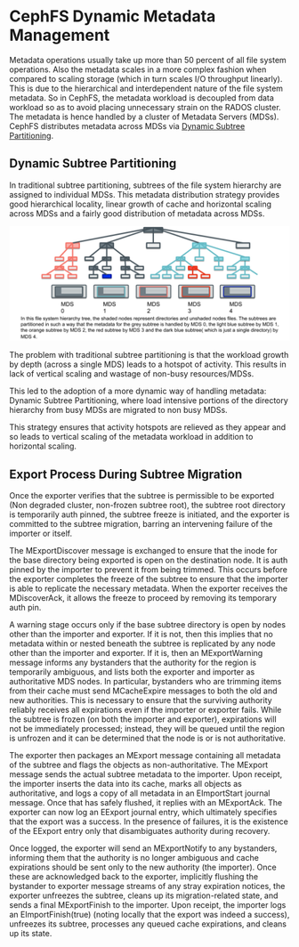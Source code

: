 # CephFS Dynamic Metadata Management

Metadata operations usually take up more than 50 percent of all file
system operations. Also the metadata scales in a more complex fashion
when compared to scaling storage (which in turn scales I/O throughput
linearly). This is due to the hierarchical and interdependent nature of
the file system metadata. So in CephFS, the metadata workload is
decoupled from data workload so as to avoid placing unnecessary strain
on the RADOS cluster. The metadata is hence handled by a cluster of
Metadata Servers (MDSs). CephFS distributes metadata across MDSs via
[Dynamic Subtree
Partitioning](https://ceph.com/assets/pdfs/weil-mds-sc04.pdf).

## Dynamic Subtree Partitioning

In traditional subtree partitioning, subtrees of the file system
hierarchy are assigned to individual MDSs. This metadata distribution
strategy provides good hierarchical locality, linear growth of cache and
horizontal scaling across MDSs and a fairly good distribution of
metadata across MDSs.

![image](subtree-partitioning.svg)

The problem with traditional subtree partitioning is that the workload
growth by depth (across a single MDS) leads to a hotspot of activity.
This results in lack of vertical scaling and wastage of non-busy
resources/MDSs.

This led to the adoption of a more dynamic way of handling metadata:
Dynamic Subtree Partitioning, where load intensive portions of the
directory hierarchy from busy MDSs are migrated to non busy MDSs.

This strategy ensures that activity hotspots are relieved as they appear
and so leads to vertical scaling of the metadata workload in addition to
horizontal scaling.

## Export Process During Subtree Migration

Once the exporter verifies that the subtree is permissible to be
exported (Non degraded cluster, non-frozen subtree root), the subtree
root directory is temporarily auth pinned, the subtree freeze is
initiated, and the exporter is committed to the subtree migration,
barring an intervening failure of the importer or itself.

The MExportDiscover message is exchanged to ensure that the inode for
the base directory being exported is open on the destination node. It is
auth pinned by the importer to prevent it from being trimmed. This
occurs before the exporter completes the freeze of the subtree to ensure
that the importer is able to replicate the necessary metadata. When the
exporter receives the MDiscoverAck, it allows the freeze to proceed by
removing its temporary auth pin.

A warning stage occurs only if the base subtree directory is open by
nodes other than the importer and exporter. If it is not, then this
implies that no metadata within or nested beneath the subtree is
replicated by any node other than the importer and exporter. If it is,
then an MExportWarning message informs any bystanders that the authority
for the region is temporarily ambiguous, and lists both the exporter and
importer as authoritative MDS nodes. In particular, bystanders who are
trimming items from their cache must send MCacheExpire messages to both
the old and new authorities. This is necessary to ensure that the
surviving authority reliably receives all expirations even if the
importer or exporter fails. While the subtree is frozen (on both the
importer and exporter), expirations will not be immediately processed;
instead, they will be queued until the region is unfrozen and it can be
determined that the node is or is not authoritative.

The exporter then packages an MExport message containing all metadata of
the subtree and flags the objects as non-authoritative. The MExport
message sends the actual subtree metadata to the importer. Upon receipt,
the importer inserts the data into its cache, marks all objects as
authoritative, and logs a copy of all metadata in an EImportStart
journal message. Once that has safely flushed, it replies with an
MExportAck. The exporter can now log an EExport journal entry, which
ultimately specifies that the export was a success. In the presence of
failures, it is the existence of the EExport entry only that
disambiguates authority during recovery.

Once logged, the exporter will send an MExportNotify to any bystanders,
informing them that the authority is no longer ambiguous and cache
expirations should be sent only to the new authority (the importer).
Once these are acknowledged back to the exporter, implicitly flushing
the bystander to exporter message streams of any stray expiration
notices, the exporter unfreezes the subtree, cleans up its
migration-related state, and sends a final MExportFinish to the
importer. Upon receipt, the importer logs an EImportFinish(true) (noting
locally that the export was indeed a success), unfreezes its subtree,
processes any queued cache expirations, and cleans up its state.
